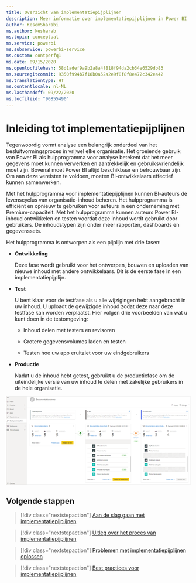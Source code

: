 ```yaml
---
title: Overzicht van implementatiepijplijnen
description: Meer informatie over implementatiepijplijnen in Power BI
author: KesemSharabi
ms.author: kesharab
ms.topic: conceptual
ms.service: powerbi
ms.subservice: powerbi-service
ms.custom: contperfq1
ms.date: 09/15/2020
ms.openlocfilehash: 58d1adef9a9b2a8a4f818f94da2cb34e6529db83
ms.sourcegitcommit: 9350f994b7f18b0a52a2e9f8f8f8e472c342ea42
ms.translationtype: HT
ms.contentlocale: nl-NL
ms.lasthandoff: 09/22/2020
ms.locfileid: "90855490"
---
```

# <a name="introduction-to-deployment-pipelines"></a>Inleiding tot implementatiepijplijnen

Tegenwoordig vormt analyse een belangrijk onderdeel van het besluitvormingsproces in vrijwel elke organisatie. Het groeiende gebruik van Power BI als hulpprogramma voor analyse betekent dat het meer gegevens moet kunnen verwerken en aantrekkelijk en gebruiksvriendelijk moet zijn. Bovenal moet Power BI altijd beschikbaar en betrouwbaar zijn. Om aan deze vereisten te voldoen, moeten BI-ontwikkelaars effectief kunnen samenwerken.

Met het hulpprogramma voor implementatiepijplijnen kunnen BI-auteurs de levenscyclus van organisatie-inhoud beheren. Het hulpprogramma is efficiënt en opnieuw te gebruiken voor auteurs in een onderneming met Premium-capaciteit. Met het hulpprogramma kunnen auteurs Power BI-inhoud ontwikkelen en testen voordat deze inhoud wordt gebruikt door gebruikers. De inhoudstypen zijn onder meer rapporten, dashboards en gegevenssets.

Het hulpprogramma is ontworpen als een pijplijn met drie fasen:

* **<a name="development"></a>Ontwikkeling**
    
    Deze fase wordt gebruikt voor het ontwerpen, bouwen en uploaden van nieuwe inhoud met andere ontwikkelaars. Dit is de eerste fase in een implementatiepijplijn.

* **<a name="test"></a>Test**

    U bent klaar voor de testfase als u alle wijzigingen hebt aangebracht in uw inhoud. U uploadt de gewijzigde inhoud zodat deze naar deze testfase kan worden verplaatst. Hier volgen drie voorbeelden van wat u kunt doen in de testomgeving:

    * Inhoud delen met testers en revisoren

    * Grotere gegevensvolumes laden en testen

    * Testen hoe uw app eruitziet voor uw eindgebruikers

* **<a name="production"></a>Productie**

    Nadat u de inhoud hebt getest, gebruikt u de productiefase om de uiteindelijke versie van uw inhoud te delen met zakelijke gebruikers in de hele organisatie.

![Een schermopname van een werkende implementatiepijplijn met alle drie de fasen ingevuld: ontwikkeling, testen en productie.](media/deployment-pipelines-overview/deployment-pipelines.png)

## <a name="next-steps"></a>Volgende stappen

>[!div class="nextstepaction"]
>[Aan de slag gaan met implementatiepijplijnen](deployment-pipelines-get-started.md)

>[!div class="nextstepaction"]
>[Uitleg over het proces van implementatiepijplijnen](deployment-pipelines-process.md)

>[!div class="nextstepaction"]
>[Problemen met implementatiepijplijnen oplossen](deployment-pipelines-troubleshooting.md)

>[!div class="nextstepaction"]
>[Best practices voor implementatiepijplijnen](deployment-pipelines-best-practices.md)
